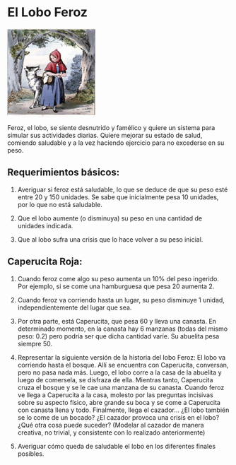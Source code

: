 # El Lobo Feroz

<img src="caperucita.jpg" alt="caperucita y el lobo" width="200" height="200" />

Feroz, el lobo, se siente desnutrido y famélico y quiere un sistema para simular sus actividades diarias. Quiere mejorar su estado de salud, comiendo saludable y a la vez haciendo ejercicio para no excederse en su peso. 

## Requerimientos básicos:

1. Averiguar si feroz está saludable, lo que se deduce de que su peso esté entre 20 y 150 unidades. Se sabe que inicialmente pesa 10 unidades, por lo que no está saludable.

2. Que el lobo aumente (o disminuya) su peso en una cantidad de unidades indicada.

3. Que al lobo sufra una crisis que lo hace volver a su peso inicial. 

## Caperucita Roja:

1. Cuando feroz come algo su peso aumenta un 10% del peso ingerido. Por ejemplo, si se come una hamburguesa que pesa 20 aumenta 2. 

2. Cuando feroz va corriendo hasta un lugar, su peso disminuye 1 unidad, independientemente del lugar que sea. 

3. Por otra parte, está Caperucita, que pesa 60 y lleva una canasta. En determinado momento, en la canasta hay 6 manzanas (todas del mismo peso: 0.2) pero podría ser que dicha cantidad varíe. Su abuelita pesa siempre 50. 

4. Representar la siguiente versión de la historia del lobo Feroz:
El lobo va corriendo hasta el bosque. Allí se encuentra con Caperucita, conversan, pero no pasa nada más. Luego, el lobo corre a la casa de la abuelita y luego de comersela, se disfraza de ella.  Mientras tanto, Caperucita cruza el bosque y se le cae una manzana de su canasta. Cuando feroz ve llega a Caperucita a la casa, molesto por las preguntas incisivas sobre su aspecto físico, abre grande su boca y se come a Caperucita con canasta llena y todo. Finalmente, llega el cazador… ¿El lobo también se lo come de un bocado? ¿El cazador provoca una crisis en el lobo? ¿Qué otra cosa puede suceder? (Modelar al cazador de manera creativa, no trivial, y consistente con lo realizado anteriormente)

5. Averiguar cómo queda de saludable el lobo en los diferentes finales posibles. 
